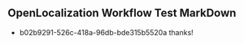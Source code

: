 ## OpenLocalization Workflow Test MarkDown
* b02b9291-526c-418a-96db-bde315b5520a thanks!

<!--HONumber=Jul16_HO3-->


